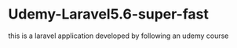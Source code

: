 # Udemy-Laravel5.6-super-fast
 this is a laravel application developed by following an udemy course
